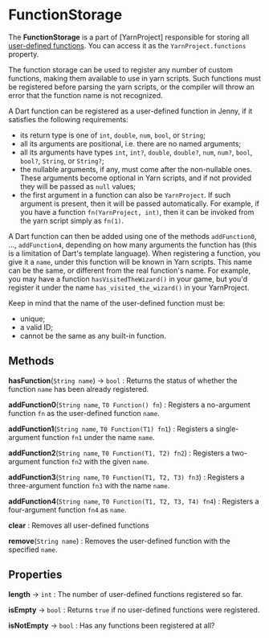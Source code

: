 # FunctionStorage

The **FunctionStorage** is a part of [YarnProject] responsible for storing all [user-defined
functions]. You can access it as the `YarnProject.functions` property.

The function storage can be used to register any number of custom functions, making them
available to use in yarn scripts. Such functions must be registered before parsing the yarn
scripts, or the compiler will throw an error that the function name is not recognized.

A Dart function can be registered as a user-defined function in Jenny, if it satisfies the
following requirements:

- its return type is one of `int`, `double`, `num`, `bool`, or `String`;
- all its arguments are positional, i.e. there are no named arguments;
- all its arguments have types `int`, `int?`, `double`, `double?`, `num`, `num?`, `bool`, `bool?`,
  `String`, or `String?`;
- the nullable arguments, if any, must come after the non-nullable ones. These arguments become
  optional in Yarn scripts, and if not provided they will be passed as `null` values;
- the first argument in a function can also be `YarnProject`. If such argument is present, then
  it will be passed automatically. For example, if you have a function `fn(YarnProject, int)`,
  then it can be invoked from the yarn script simply as `fn(1)`.

A Dart function can then be added using one of the methods `addFunction0`, ..., `addFunction4`,
depending on how many arguments the function has (this is a limitation of Dart's template language).
When registering a function, you give it a `name`, under this function will be known in Yarn
scripts. This name can be the same, or different from the real function's name. For example, you
may have a function `hasVisitedTheWizard()` in your game, but you'd register it under the name
`has_visited_the_wizard()` in your YarnProject.

Keep in mind that the name of the user-defined function must be:

- unique;
- a valid ID;
- cannot be the same as any built-in function.


## Methods

**hasFunction**(`String name`) → `bool`
: Returns the status of whether the function `name` has been already registered.

**addFunction0**(`String name`, `T0 Function() fn`)
: Registers a no-argument function `fn` as the user-defined function `name`.

**addFunction1**(`String name`, `T0 Function(T1) fn1`)
: Registers a single-argument function `fn1` under the name `name`.

**addFunction2**(`String name`, `T0 Function(T1, T2) fn2`)
: Registers a two-argument function `fn2` with the given `name`.

**addFunction3**(`String name`, `T0 Function(T1, T2, T3) fn3`)
: Registers a three-argument function `fn3` with the name `name`.

**addFunction4**(`String name`, `T0 Function(T1, T2, T3, T4) fn4`)
: Registers a four-argument function `fn4` as `name`.

**clear**
: Removes all user-defined functions

**remove**(`String name`)
: Removes the user-defined function with the specified `name`.


## Properties

**length** → `int`
: The number of user-defined functions registered so far.

**isEmpty** → `bool`
: Returns `true` if no user-defined functions were registered.

**isNotEmpty** → `bool`
: Has any functions been registered at all?


[user-defined functions]: ../language/expressions/functions/functions.md#user-defined-functions
